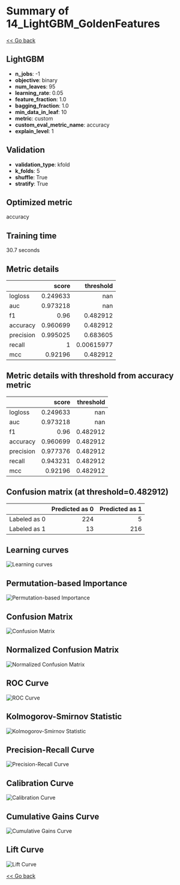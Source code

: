 # Summary of 14_LightGBM_GoldenFeatures

[<< Go back](../README.md)


## LightGBM
- **n_jobs**: -1
- **objective**: binary
- **num_leaves**: 95
- **learning_rate**: 0.05
- **feature_fraction**: 1.0
- **bagging_fraction**: 1.0
- **min_data_in_leaf**: 10
- **metric**: custom
- **custom_eval_metric_name**: accuracy
- **explain_level**: 1

## Validation
 - **validation_type**: kfold
 - **k_folds**: 5
 - **shuffle**: True
 - **stratify**: True

## Optimized metric
accuracy

## Training time

30.7 seconds

## Metric details
|           |    score |    threshold |
|:----------|---------:|-------------:|
| logloss   | 0.249633 | nan          |
| auc       | 0.973218 | nan          |
| f1        | 0.96     |   0.482912   |
| accuracy  | 0.960699 |   0.482912   |
| precision | 0.995025 |   0.683605   |
| recall    | 1        |   0.00615977 |
| mcc       | 0.92196  |   0.482912   |


## Metric details with threshold from accuracy metric
|           |    score |   threshold |
|:----------|---------:|------------:|
| logloss   | 0.249633 |  nan        |
| auc       | 0.973218 |  nan        |
| f1        | 0.96     |    0.482912 |
| accuracy  | 0.960699 |    0.482912 |
| precision | 0.977376 |    0.482912 |
| recall    | 0.943231 |    0.482912 |
| mcc       | 0.92196  |    0.482912 |


## Confusion matrix (at threshold=0.482912)
|              |   Predicted as 0 |   Predicted as 1 |
|:-------------|-----------------:|-----------------:|
| Labeled as 0 |              224 |                5 |
| Labeled as 1 |               13 |              216 |

## Learning curves
![Learning curves](learning_curves.png)

## Permutation-based Importance
![Permutation-based Importance](permutation_importance.png)
## Confusion Matrix

![Confusion Matrix](confusion_matrix.png)


## Normalized Confusion Matrix

![Normalized Confusion Matrix](confusion_matrix_normalized.png)


## ROC Curve

![ROC Curve](roc_curve.png)


## Kolmogorov-Smirnov Statistic

![Kolmogorov-Smirnov Statistic](ks_statistic.png)


## Precision-Recall Curve

![Precision-Recall Curve](precision_recall_curve.png)


## Calibration Curve

![Calibration Curve](calibration_curve_curve.png)


## Cumulative Gains Curve

![Cumulative Gains Curve](cumulative_gains_curve.png)


## Lift Curve

![Lift Curve](lift_curve.png)



[<< Go back](../README.md)

